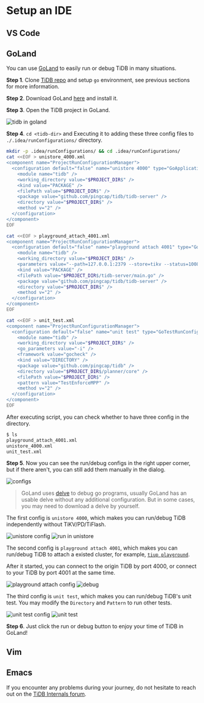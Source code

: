 # Setup an IDE

## VS Code

## GoLand

You can use [GoLand](https://www.jetbrains.com/go/) to easily run or debug TiDB in many situations.

**Step 1**. Clone [TiDB repo](https://github.com/pingcap/tidb) and setup `go` environment, see previous sections for more information.

**Step 2**. Download GoLand [here](https://www.jetbrains.com/go/download/) and install it.

**Step 3**. Open the TiDB project in GoLand.

![tidb in goland](https://user-images.githubusercontent.com/30543181/118812264-7fb9cc00-b8e0-11eb-8825-223afa93b2f0.png)

**Step 4**. `cd <tidb-dir>` and Executing it to adding these three config files to `./.idea/runConfigurations/` directory. 

```bash
mkdir -p .idea/runConfigurations/ && cd .idea/runConfigurations/
cat <<EOF > unistore_4000.xml
<component name="ProjectRunConfigurationManager">
  <configuration default="false" name="unistore 4000" type="GoApplicationRunConfiguration" factoryName="Go Application">
    <module name="tidb" />
    <working_directory value="$PROJECT_DIR$" />
    <kind value="PACKAGE" />
    <filePath value="$PROJECT_DIR$" />
    <package value="github.com/pingcap/tidb/tidb-server" />
    <directory value="$PROJECT_DIR$" />
    <method v="2" />
  </configuration>
</component>
EOF

cat <<EOF > playground_attach_4001.xml
<component name="ProjectRunConfigurationManager">
  <configuration default="false" name="playground attach 4001" type="GoApplicationRunConfiguration" factoryName="Go Application">
    <module name="tidb" />
    <working_directory value="$PROJECT_DIR$" />
    <parameters value="--path=127.0.0.1:2379 --store=tikv --status=10081 -P 4001 " />
    <kind value="PACKAGE" />
    <filePath value="$PROJECT_DIR$/tidb-server/main.go" />
    <package value="github.com/pingcap/tidb/tidb-server" />
    <directory value="$PROJECT_DIR$" />
    <method v="2" />
  </configuration>
</component>
EOF

cat <<EOF > unit_test.xml
<component name="ProjectRunConfigurationManager">
  <configuration default="false" name="unit test" type="GoTestRunConfiguration" factoryName="Go Test">
    <module name="tidb" />
    <working_directory value="$PROJECT_DIR$" />
    <go_parameters value="-i" />
    <framework value="gocheck" />
    <kind value="DIRECTORY" />
    <package value="github.com/pingcap/tidb" />
    <directory value="$PROJECT_DIR$/planner/core" />
    <filePath value="$PROJECT_DIR$" />
    <pattern value="TestEnforceMPP" />
    <method v="2" />
  </configuration>
</component>
EOF
```

After executing script, you can check whether to have three config in the directory. 
```bash
$ ls
playground_attach_4001.xml
unistore_4000.xml
unit_test.xml
```
**Step 5**. Now you can see the run/debug configs in the right upper corner, but if there aren't, you can still add them manually in the dialog.

![configs](https://user-images.githubusercontent.com/30543181/118766709-63ea0200-b8af-11eb-9176-bc3fb6f566d4.png)

> GoLand uses [delve](https://github.com/go-delve/delve) to debug go programs, usually GoLand has an usable delve without any additional configuration. But in some cases, you may need to download a delve by yourself.

The first config is `unistore 4000`, which makes you can run/debug TiDB independently without TiKV/PD/TiFlash.

![unistore config](https://user-images.githubusercontent.com/30543181/118766909-a4498000-b8af-11eb-8e20-9e2aff1a0b44.png) ![run in unistore](https://user-images.githubusercontent.com/30543181/118769645-f9d35c00-b8b2-11eb-9048-1b696ead2815.png)

The second config is `playground attach 4001`, which makes you can run/debug TiDB to attach a existed cluster, for example, [`tiup playground`](https://docs.pingcap.com/tidb/stable/tiup-playground).

After it started, you can connect to the origin TiDB by port 4000, or connect to your TiDB by port 4001 at the same time.

![playground attach config](https://user-images.githubusercontent.com/30543181/118767132-f38fb080-b8af-11eb-93cd-bdbe95ff2102.png) ![debug](https://user-images.githubusercontent.com/30543181/118771847-9860bc80-b8b5-11eb-856f-4b4f21d035de.png)

The third config is `unit test`, which makes you can run/debug TiDB's unit test. You may modify the `Directory` and `Pattern` to run other tests.

![unit test config](https://user-images.githubusercontent.com/30543181/118767852-dad3ca80-b8b0-11eb-86ae-306bd4a995bc.png) ![unit test](https://user-images.githubusercontent.com/30543181/118769164-7285e880-b8b2-11eb-923e-c3eaffcddfd6.png)

**Step 6**. Just click the run or debug button to enjoy your time of TiDB in GoLand!

## Vim

## Emacs

If you encounter any problems during your journey, do not hesitate to reach out on the [TiDB Internals forum](https://internals.tidb.io/).
